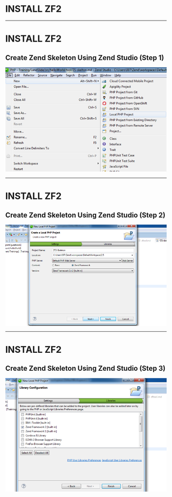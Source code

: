 # INSTALL ZF2

---

# INSTALL ZF2



## Create Zend Skeleton Using Zend Studio (Step 1)

![Landscape](../../../img/chooseLocalProject.png)

---

# INSTALL ZF2



## Create Zend Skeleton Using Zend Studio (Step 2)

![Landscape](../../../img/renameProject.png)

---

# INSTALL ZF2



## Create Zend Skeleton Using Zend Studio (Step 3)


![Landscape](../../../img/choosezf2.png)
